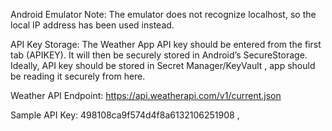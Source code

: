 Android Emulator Note: The emulator does not recognize localhost, so the local IP address has been used instead.

API Key Storage: The Weather App API key should be entered from the first tab (APIKEY). It will then be securely stored in Android’s SecureStorage. Ideally, API key should be stored in Secret Manager/KeyVault , app should be reading it securely from here.

Weather API Endpoint: https://api.weatherapi.com/v1/current.json

Sample API Key: 498108ca9f574d4f8a6132106251908 , 

